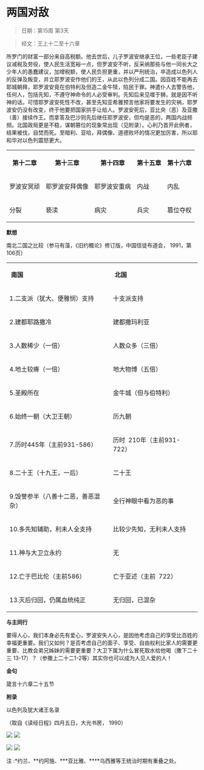 # 两国对敌 

> 日期：第15周 第3天

> 经文：王上十二至十六章

所罗门的财富一部分来自高税额。他去世后，儿子罗波安继承王位，一些老臣子建议减税及劳役，使人民生活宽裕一点，但罗波安不听，反采纳那些与他一同长大之少年人的愚蠢建议，加增税额，使人民负担更重，并以严刑统治，卒造成以色列人的反弹及叛变，并立耶罗波安作他们的王，从此以色列分成二国。因百姓不能再去耶城朝拜，耶罗波安竟在伯特利及但造二金牛犊，陷民于罪。神遣仆人去警告他，任何人，包括先知，不遵守神命令的人必受审判。先知后来见噬于狮，就是因不听神的话。可惜耶罗波安死性不改，甚至先知亚希雅预言他家将要发生的灾祸，耶罗波安仍没有改变，终于他要把国家拱手让给人。罗波安死后，亚比央（恶）及亚撒（善）接续作王。而拿答及巴沙则先后继任耶罗波安，但均是恶的，两国内战频频。北国政局更是不稳，谋朝篡位的现象常出现（见附录）。心利乃首开此例者，结果被伐，自焚而死。至暗利、亚哈，拜偶像、道德败坏的情况更加厉害，所以耶和华对以色列震怒更大。

<table>
 <tbody>
  <tr>
   <th><p>第十二章</p></th>
   <th><p>第十三章</p></th>
   <th><p>第十四章</p></th>
   <th><p>第十五章</p></th>
   <th><p>第十六章</p></th>
  </tr>
  <tr>
   <td><p>罗波安冥顽</p></td>
   <td><p>耶罗波安拜偶像</p></td>
   <td><p>耶罗波安重病</p></td>
   <td><p>内战</p></td>
   <td><p>内乱</p></td>
  </tr>
  <tr>
   <td><p>分裂</p></td>
   <td><p>亵渎</p></td>
   <td><p>病灾</p></td>
   <td><p>兵灾</p></td>
   <td><p>篡位夺权</p></td>
  </tr>
 </tbody>
</table>

**默想**

南北二国之比较（参马有藻，《旧约概论》修订版，中国信徒布道会， 1991，第106页）

<table>
 <tbody>
  <tr>
   <td><p><b>&nbsp;南国&nbsp;&nbsp;</b></p></td>
   <td><p><b>&nbsp;北国&nbsp;&nbsp;</b></p></td>
  </tr>
  <tr>
   <td><p>1.二支派（犹大、便雅悯）支持</p></td>
   <td><p>十支派支持</p></td>
  </tr>
  <tr>
   <td><p>2.建都耶路撒冷</p></td>
   <td><p>建都撒玛利亚</p></td>
  </tr>
  <tr>
   <td><p>3.人数稀少（一倍）</p></td>
   <td><p>人数众多（三倍）</p></td>
  </tr>
  <tr>
   <td><p>4.地土较瘠（一倍）</p></td>
   <td><p>地大物博（五倍）</p></td>
  </tr>
  <tr>
   <td><p>5.圣殿所在</p></td>
   <td><p>金牛城（但与伯特利）</p></td>
  </tr>
  <tr>
   <td><p>6.始终一朝（大卫王朝）</p></td>
   <td><p>历九朝</p></td>
  </tr>
  <tr>
   <td><p>7.历时445年（主前931-586）</p></td>
   <td><p>历时&nbsp;&nbsp;210年（主前931-722）</p></td>
  </tr>
  <tr>
   <td><p>8.二十王（十九王，一后）</p></td>
   <td><p>二十王</p></td>
  </tr>
  <tr>
   <td><p>9.毁誉参半（八善十二恶，善恶混杂）</p></td>
   <td><p>全行神眼中看为恶的事</p></td>
  </tr>
  <tr>
   <td><p>10.多先知辅助，利未人全支持</p></td>
   <td><p>比较少先知，无利未人支持</p></td>
  </tr>
  <tr>
   <td><p>11.神与大卫立永约</p></td>
   <td><p>无</p></td>
  </tr>
  <tr>
   <td><p>12.亡于巴比伦（主前586）</p></td>
   <td><p>亡于亚述（主前&nbsp;&nbsp;722）</p></td>
  </tr>
  <tr>
   <td><p>13.灭后归回，仍属血统纯正</p></td>
   <td><p>无归回，已混杂</p></td>
  </tr>
 </tbody>
</table>

**与主同行**

要得人心，我们本身必先有爱心，罗波安失人心，是因他考虑自己的享受比百姓的幸福更重要。我们又如何？是否考虑自己的面子、享受、自由权利比家人的需要更重要、比教会弟兄姊妹的需要更重要？大卫下属为什么冒死取水给他喝（撒下二十三 13-17）？（参撒上二十二1-2等）其实你也可以成为人见人爱的人！

**金句**

箴言十六章二十五节



**附录**

以色列及犹大诸王名录

（取自《读经日程》四月五日，大光书房， 1990）

![](15.3_images/fc6504cc.jpg)
![](15.3_images/67d660f2.jpg)

![](15.3_images/73ac9d3b.jpg)
![](15.3_images/3c03d3c9.jpg)

注 :*约兰、**约阿施、***亚比雅、****乌西雅等王统治时期有重叠之处。

